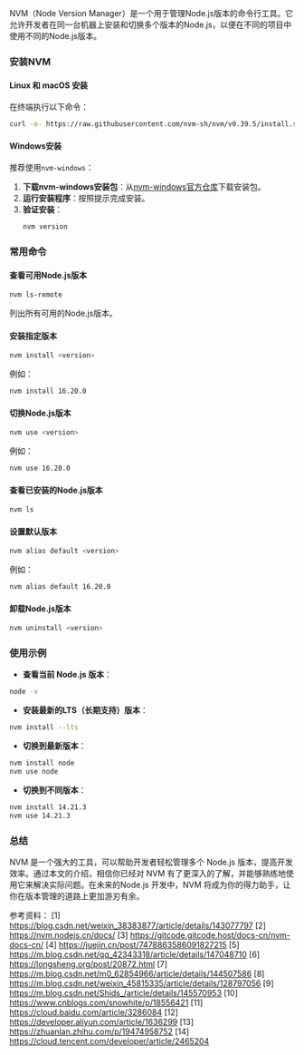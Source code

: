 NVM（Node Version Manager）是一个用于管理Node.js版本的命令行工具。它允许开发者在同一台机器上安装和切换多个版本的Node.js，以便在不同的项目中使用不同的Node.js版本。

### 安装NVM

#### Linux 和 macOS 安装
在终端执行以下命令：
```bash
curl -o- https://raw.githubusercontent.com/nvm-sh/nvm/v0.39.5/install.sh | bash
```

#### Windows安装
推荐使用`nvm-windows`：
1. **下载nvm-windows安装包**：从[nvm-windows官方仓库](https://github.com/coreybutler/nvm-windows/releases)下载安装包。
2. **运行安装程序**：按照提示完成安装。
3. **验证安装**：
    ```cmd
    nvm version
    ```

### 常用命令
#### 查看可用Node.js版本
```bash
nvm ls-remote
```
列出所有可用的Node.js版本。

#### 安装指定版本
```bash
nvm install <version>
```
例如：
```bash
nvm install 16.20.0
```

#### 切换Node.js版本
```bash
nvm use <version>
```

例如：
```bash
nvm use 16.20.0
```

#### 查看已安装的Node.js版本
```bash
nvm ls
```
#### 设置默认版本
```bash
nvm alias default <version>
```
例如：
```bash
nvm alias default 16.20.0
```
#### 卸载Node.js版本
```bash
nvm uninstall <version>
```

### 使用示例
- **查看当前 Node.js 版本**：
```bash
node -v
```
- **安装最新的LTS（长期支持）版本**：
```bash
nvm install --lts
```
- **切换到最新版本**：
```bash
nvm install node
nvm use node
```
- **切换到不同版本**：
```bash
nvm install 14.21.3
nvm use 14.21.3
```

### 总结

NVM 是一个强大的工具，可以帮助开发者轻松管理多个 Node.js 版本，提高开发效率。通过本文的介绍，相信你已经对 NVM 有了更深入的了解，并能够熟练地使用它来解决实际问题。在未来的Node.js 开发中，NVM 将成为你的得力助手，让你在版本管理的道路上更加游刃有余。

参考资料：
[1] https://blog.csdn.net/weixin_38383877/article/details/143077797
[2] https://nvm.nodejs.cn/docs/
[3] https://gitcode.gitcode.host/docs-cn/nvm-docs-cn/
[4] https://juejin.cn/post/7478863586091827215
[5] https://m.blog.csdn.net/qq_42343318/article/details/147048710
[6] https://longsheng.org/post/20872.html
[7] https://m.blog.csdn.net/m0_62854966/article/details/144507586
[8] https://m.blog.csdn.net/weixin_45815335/article/details/128797056
[9] https://m.blog.csdn.net/Shids_/article/details/145570953
[10] https://www.cnblogs.com/snowhite/p/18556421
[11] https://cloud.baidu.com/article/3286084
[12] https://developer.aliyun.com/article/1636299
[13] https://zhuanlan.zhihu.com/p/19474958752
[14] https://cloud.tencent.com/developer/article/2465204